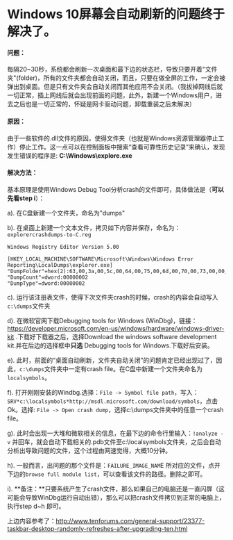 Windows 10屏幕会自动刷新的问题终于解决了。
=====

#### 问题：
每隔20~30秒，系统都会刷新一次桌面和最下边的状态栏，导致只要开着"文件夹"(folder)，所有的文件夹都会自动关闭，而且，只要在做全屏的工作，一定会被弹出到桌面。但是只有文件夹会自动关闭而其他应用不会关闭。（我拔掉网线后就一切正常，插上网线后就会出现前面的问题，此外，新建一个Windows用户，进去之后也是一切正常的，怀疑是网卡驱动问题，卸载重装之后未解决）

#### 原因：
由于一些软件的.dll文件的原因，使得文件夹（也就是Windows资源管理器停止工作）停止工作。这一点可以在控制面板中搜索“查看可靠性历史记录”来确认，发现发生错误的程序是: **C:\Windows\explore.exe**

#### 解决方法：
基本原理是使用Windows Debug Tool分析crash的文件即可，具体做法是（**可以先看step i**）：

a). 在C盘新建一个文件夹，命名为"dumps"

b). 在桌面上新建一个文本文件，拷贝如下内容并保存，命名为：`explorercrashdumps-to-C.reg`
```text
Windows Registry Editor Version 5.00

[HKEY_LOCAL_MACHINE\SOFTWARE\Microsoft\Windows\Windows Error Reporting\LocalDumps\explorer.exe]
"DumpFolder"=hex(2):63,00,3a,00,5c,00,64,00,75,00,6d,00,70,00,73,00,00,00
"DumpCount"=dword:00000002
"DumpType"=dword:00000002
```
c). 运行该注册表文件，使得下次文件夹crash的时候，crash的内容会自动写入`c:\dumps`文件夹

d). 在微软官网下载Debugging tools for Windows (WinDbg)，链接：https://developer.microsoft.com/en-us/windows/hardware/windows-driver-kit .下载好下载器之后，选择Download the windows software development kit.并在后边的选择框中**只选** Debugging tools for Windows.下载好后安装。

e). 此时，前面的“桌面自动刷新，文件夹自动关闭”的问题肯定已经出现过了，因此，`c:\dumps`文件夹中一定有crash file。在C盘中新建一个文件夹命名为`localsymbols`。

f). 打开刚刚安装的Windbg.选择：`File -> Symbol file path`，写入：`SRV*c:\localsymbols*http://msdl.microsoft.com/download/symbols`，点击Ok。选择: `File -> Open crash dump`，选择c:\dumps文件夹中的任意一个crash file。

g). 此时会出现一大堆和微软相关的信息，在最下边的命令行里输入：`!analyze -v` 并回车，就会自动下载相关的.pdb文件至c:\localsymbols文件夹，之后会自动分析出导致问题的文件，这个过程由网速觉得，大概10分钟。

h). 一般而言，出问题的那个文件是：`FAILURE_IMAGE_NAM`E 所对应的文件，点开下边的`browse full module list`，可以查看该文件的路径。删除之即可。

i). **备注：**只要系统产生了crash文件，那么如果自己的电脑还是一直闪屏（这可能会导致WinDbg运行自动出错），那么可以把crash文件拷贝到正常的电脑上，执行step d~h 即可。

上边内容参考了：http://www.tenforums.com/general-support/23377-taskbar-desktop-randomly-refreshes-after-upgrading-ten.html
